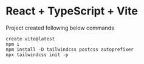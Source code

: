 # React + TypeScript + Vite

Project created following below commands

```
create vite@latest
npm i
npm install -D tailwindcss postcss autoprefixer
npx tailwindcss init -p
```
